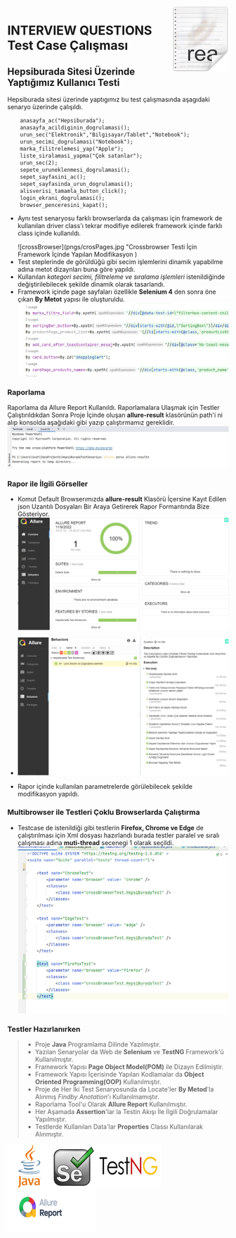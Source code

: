 
<img src="pngs/icon.png" align="right" />

# INTERVIEW QUESTIONS Test Case Çalışması
## Hepsiburada Sitesi Üzerinde Yaptığımız Kullanıcı Testi
<p> Hepsiburada sitesi üzerinde yaptıgımız bu test çalışmasında aşagıdaki senaryo üzerinde çalışıldı.

        anasayfa_ac("Hepsiburada");
        anasayfa_acildiginin_dogrulamasi();
        urun_sec("Elektronik","Bilgisayar/Tablet","Notebook");
        urun_secimi_dogrulamasi("Notebook");
        marka_filitrelemesi_yap("Apple");
        liste_siralamasi_yapma("Çok satanlar");
        urun_sec(2);
        sepete_uruneklenmesi_dogrulamasi();
        sepet_sayfasini_ac();
        sepet_sayfasinda_urun_dogrulamasi();
        alisverisi_tamamla_button_click();
        login_ekrani_dogrulamasi();
        browser_penceresini_kapat();

- Aynı test senaryosu farklı browserlarda da çalışması için framework de kullanılan driver class'ı tekrar modifiye edilerek 
framework içinde farklı class içinde kullanıldı. </p>
![crossBrowser](pngs/crosPages.jpg "Crossbrowser Testi İçin Framework İçinde Yapılan Modifikasyon )
- Test steplerinde de görüldüğü gibi secim işlemlerini dinamik yapabilme adına metot dizaynları buna göre yapıldı.
- Kullanılan *kategori secimi, filitreleme ve sıralama işlemleri* istenildiğinde değiştirilebilecek şekilde dinamik olarak tasarlandı.
- Framework içinde page sayfaları özellikle **Selenium 4** den sonra öne çıkan **By Metot** yapısı ile oluşturuldu.
![Page Class](pngs/pageLocates.png "Page Class'ı By metot yapısı ile oluşturuldu")

### Raporlama
Raporlama da Allure Report Kullanıldı. Raporlamalara Ulaşmak için Testler Çalıştırıldıkdan Sonra Proje İçinde oluşan **allure-result**
klasörünün path'i ni alıp konsolda aşağıdaki gibi yazıp çalıştırmamız gereklidir.
![Report](/pngs/openReport.jpg "Raporu Konsolda Komut Yazarak Açıyoruz.")

### Rapor ile İlgili Görseller
- Komut Default Browserımızda **allure-result** Klasörü İçersine Kayıt Edilen json Uzantılı Dosyaları Bir Araya Getirerek
  Rapor Formantında Bize Gösteriyor.
  ![Report1](/pngs/rapor1.png "Raporu Görseli")
- 
  ![Report1](/pngs/rapor2.png "Raporu Görseli")

- Rapor içinde kullanılan parametrelerde görülebilecek şekilde modifikasyon yapıldı.

### Multibrowser ile Testleri Çoklu Browserlarda Çalıştırma
- Testcase de istenildiği gibi testlerin **Firefox, Chrome ve Edge** de çalıştırılması için 
Xml dosyası hazırlandı burada testler paralel ve sıralı çalışması adına **muti-thread** secenegi 1 olarak seçildi.
![MultiBrowser](pngs/MultiBrowser.png "Çoklu Browserda Testimizi Çalıştırmak İçin Düzenledigimiz Xml Dosya Yapısı ")


### Testler Hazırlanırken

> - Proje **Java** Programlama Dilinde Yazılmıştır.
> - Yazılan Senaryolar da Web de **Selenium** ve **TestNG** Framework'ü Kullanılmıştır.
> - Framework Yapısı **Page Object Model(POM)** ile Dizayn Edilmiştir.
> - Framework Yapısı İçerisinde Yapılan Kodlamalar da **Object Oriented Programming(OOP)** Kullanılmıştır.
> - Proje de Her İki Test Senaryosunda da  Locate'ler **By Metod**'la Alınmış _Findby Anotation_'ı Kullanılmamıştır.
> - Raporlama Tool'u Olarak **Allure Report** Kullanılmıştır.
> - Her Aşamada **Assertion**'lar la Testin Akışı İle İlgili Doğrulamalar Yapılmıştır.
> - Testlerde Kullanılan Data'lar **Properties** Classı Kullanılarak Alınmıştır.




<img src="pngs/java.png" width="100px" height="100px" padding=10px align="left" />
<img src="pngs/selenium.png" width="100px" height="100px" padding=10px align="left" />
<img src="pngs/testng.png" width="150px" height="100px" padding=10px align="left" />
<img src="pngs/allureReport.png" width="200px" height="100px" padding=10px  align="left" />
